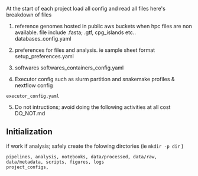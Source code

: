 At the start of each project load all config and read all files
here's breakdown of files

1. reference genomes hosted in public aws buckets when hpc files are non available. file include .fasta; .gtf, cpg_islands etc.. 
databases_config.yaml

2. preferences for files and analysis. ie sample sheet format 
setup_preferences.yaml

3. softwares
softwares_containers_config.yaml

4. Executor config such as slurm partition and snakemake profiles & nextflow config
```
executor_config.yaml
```

5. Do not intructions; avoid doing the following activities at all cost
DO_NOT.md


## Initialization
if work if analysis; safely create the folowing dirctories (ie `mkdir -p dir` )
```
pipelines, analysis, notebooks, data/processed, data/raw, data/metadata, scripts, figures, logs
project_configs,
```
